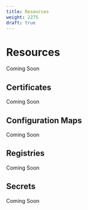 ```yaml
---
title: Resources
weight: 2275
draft: true
---
```


# Resources

Coming Soon

## Certificates

Coming Soon

## Configuration Maps

Coming Soon

## Registries

Coming Soon

## Secrets

Coming Soon
